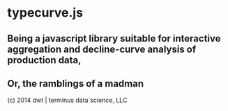 # typecurve.js
## Being a javascript library suitable for interactive aggregation and decline-curve analysis of production data,
## Or, the ramblings of a madman

(c) 2014 dwt | terminus data`science, LLC
